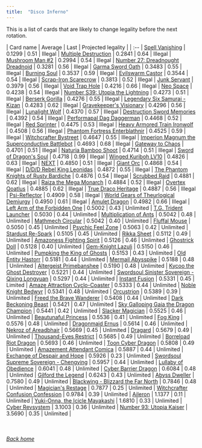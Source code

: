 ```yaml
---
title:  "Disco Inferno"
---
```


This is a list of cards that are likely to change legality before the next rotation.

| Card name | Average | Last | Projected legality |
| :-- |
[Spell Vanishing](https://db.ygoprodeck.com/card/?search=Spell%20Vanishing) | 0.1299 | 0.51 | Illegal |
[Multiple Destruction](https://db.ygoprodeck.com/card/?search=Multiple%20Destruction) | 0.2841 | 0.64 | Illegal |
[Mushroom Man #2](https://db.ygoprodeck.com/card/?search=Mushroom%20Man%20#2) | 0.2994 | 0.54 | Illegal |
[Number 27: Dreadnought Dreadnoid](https://db.ygoprodeck.com/card/?search=Number%2027:%20Dreadnought%20Dreadnoid) | 0.3281 | 0.56 | Illegal |
[Garma Sword Oath](https://db.ygoprodeck.com/card/?search=Garma%20Sword%20Oath) | 0.3483 | 0.55 | Illegal |
[Burning Soul](https://db.ygoprodeck.com/card/?search=Burning%20Soul) | 0.3537 | 0.59 | Illegal |
[Evilswarm Castor](https://db.ygoprodeck.com/card/?search=Evilswarm%20Castor) | 0.3544 | 0.54 | Illegal |
[Scrap-Iron Scarecrow](https://db.ygoprodeck.com/card/?search=Scrap-Iron%20Scarecrow) | 0.3813 | 0.52 | Illegal |
[Junk Servant](https://db.ygoprodeck.com/card/?search=Junk%20Servant) | 0.3979 | 0.56 | Illegal |
[Void Trap Hole](https://db.ygoprodeck.com/card/?search=Void%20Trap%20Hole) | 0.4216 | 0.66 | Illegal |
[Neo Space](https://db.ygoprodeck.com/card/?search=Neo%20Space) | 0.4238 | 0.54 | Illegal |
[Number S39: Utopia the Lightning](https://db.ygoprodeck.com/card/?search=Number%20S39:%20Utopia%20the%20Lightning) | 0.4273 | 0.51 | Illegal |
[Berserk Gorilla](https://db.ygoprodeck.com/card/?search=Berserk%20Gorilla) | 0.4276 | 0.55 | Illegal |
[Legendary Six Samurai - Kizan](https://db.ygoprodeck.com/card/?search=Legendary%20Six%20Samurai%20-%20Kizan) | 0.4283 | 0.62 | Illegal |
[Gravekeeper's Visionary](https://db.ygoprodeck.com/card/?search=Gravekeeper's%20Visionary) | 0.4296 | 0.56 | Illegal |
[Lunalight Wolf](https://db.ygoprodeck.com/card/?search=Lunalight%20Wolf) | 0.4370 | 0.57 | Illegal |
[Destruction Sword Memories](https://db.ygoprodeck.com/card/?search=Destruction%20Sword%20Memories) | 0.4392 | 0.54 | Illegal |
[Performapal Dag Daggerman](https://db.ygoprodeck.com/card/?search=Performapal%20Dag%20Daggerman) | 0.4468 | 0.52 | Illegal |
[Red Sprinter](https://db.ygoprodeck.com/card/?search=Red%20Sprinter) | 0.4475 | 0.53 | Illegal |
[Heavy Armored Train Ironwolf](https://db.ygoprodeck.com/card/?search=Heavy%20Armored%20Train%20Ironwolf) | 0.4508 | 0.56 | Illegal |
[Phantom Fortress Enterblathnir](https://db.ygoprodeck.com/card/?search=Phantom%20Fortress%20Enterblathnir) | 0.4525 | 0.59 | Illegal |
[Witchcrafter Bystreet](https://db.ygoprodeck.com/card/?search=Witchcrafter%20Bystreet) | 0.4647 | 0.55 | Illegal |
[Imperion Magnum the Superconductive Battlebot](https://db.ygoprodeck.com/card/?search=Imperion%20Magnum%20the%20Superconductive%20Battlebot) | 0.4693 | 0.68 | Illegal |
[Gateway to Chaos](https://db.ygoprodeck.com/card/?search=Gateway%20to%20Chaos) | 0.4701 | 0.51 | Illegal |
[Naturia Bamboo Shoot](https://db.ygoprodeck.com/card/?search=Naturia%20Bamboo%20Shoot) | 0.4714 | 0.51 | Illegal |
[Sword of Dragon's Soul](https://db.ygoprodeck.com/card/?search=Sword%20of%20Dragon's%20Soul) | 0.4718 | 0.99 | Illegal |
[Winged Kuriboh LV10](https://db.ygoprodeck.com/card/?search=Winged%20Kuriboh%20LV10) | 0.4826 | 0.63 | Illegal |
[NEXT](https://db.ygoprodeck.com/card/?search=NEXT) | 0.4850 | 0.51 | Illegal |
[Giant Orc](https://db.ygoprodeck.com/card/?search=Giant%20Orc) | 0.4868 | 0.54 | Illegal |
[D/D/D Rebel King Leonidas](https://db.ygoprodeck.com/card/?search=D/D/D%20Rebel%20King%20Leonidas) | 0.4872 | 0.55 | Illegal |
[The Phantom Knights of Rusty Bardiche](https://db.ygoprodeck.com/card/?search=The%20Phantom%20Knights%20of%20Rusty%20Bardiche) | 0.4876 | 0.54 | Illegal |
[Scrubbed Raid](https://db.ygoprodeck.com/card/?search=Scrubbed%20Raid) | 0.4881 | 0.62 | Illegal |
[Raiza the Mega Monarch](https://db.ygoprodeck.com/card/?search=Raiza%20the%20Mega%20Monarch) | 0.4884 | 0.52 | Illegal |
[Overtex Qoatlus](https://db.ygoprodeck.com/card/?search=Overtex%20Qoatlus) | 0.4885 | 0.62 | Illegal |
[True Draco Heritage](https://db.ygoprodeck.com/card/?search=True%20Draco%20Heritage) | 0.4887 | 0.56 | Illegal |
[Psi-Reflector](https://db.ygoprodeck.com/card/?search=Psi-Reflector) | 0.4909 | 0.58 | Illegal |
[World Gears of Theurlogical Demiurgy](https://db.ygoprodeck.com/card/?search=World%20Gears%20of%20Theurlogical%20Demiurgy) | 0.4950 | 0.61 | Illegal |
[Amulet Dragon](https://db.ygoprodeck.com/card/?search=Amulet%20Dragon) | 0.4982 | 0.66 | Illegal |
[Left Arm of the Forbidden One](https://db.ygoprodeck.com/card/?search=Left%20Arm%20of%20the%20Forbidden%20One) | 0.5002 | 0.43 | Unlimited |
[T.G. Trident Launcher](https://db.ygoprodeck.com/card/?search=T.G.%20Trident%20Launcher) | 0.5030 | 0.44 | Unlimited |
[Multiplication of Ants](https://db.ygoprodeck.com/card/?search=Multiplication%20of%20Ants) | 0.5042 | 0.48 | Unlimited |
[Mathmech Circular](https://db.ygoprodeck.com/card/?search=Mathmech%20Circular) | 0.5042 | 0.40 | Unlimited |
[Fluffal Mouse](https://db.ygoprodeck.com/card/?search=Fluffal%20Mouse) | 0.5050 | 0.45 | Unlimited |
[Psychic Feel Zone](https://db.ygoprodeck.com/card/?search=Psychic%20Feel%20Zone) | 0.5063 | 0.42 | Unlimited |
[Stardust Re-Spark](https://db.ygoprodeck.com/card/?search=Stardust%20Re-Spark) | 0.5105 | 0.45 | Unlimited |
[Rikka Sheet](https://db.ygoprodeck.com/card/?search=Rikka%20Sheet) | 0.5112 | 0.49 | Unlimited |
[Amazoness Fighting Spirit](https://db.ygoprodeck.com/card/?search=Amazoness%20Fighting%20Spirit) | 0.5126 | 0.46 | Unlimited |
[Ghostrick Doll](https://db.ygoprodeck.com/card/?search=Ghostrick%20Doll) | 0.5128 | 0.40 | Unlimited |
[Gem-Knight Lazuli](https://db.ygoprodeck.com/card/?search=Gem-Knight%20Lazuli) | 0.5150 | 0.46 | Unlimited |
[Pumpking the King of Ghosts](https://db.ygoprodeck.com/card/?search=Pumpking%20the%20King%20of%20Ghosts) | 0.5153 | 0.43 | Unlimited |
[Old Entity Hastorr](https://db.ygoprodeck.com/card/?search=Old%20Entity%20Hastorr) | 0.5181 | 0.44 | Unlimited |
[Mermail Abysspike](https://db.ygoprodeck.com/card/?search=Mermail%20Abysspike) | 0.5188 | 0.48 | Unlimited |
[Altergeist Primebanshee](https://db.ygoprodeck.com/card/?search=Altergeist%20Primebanshee) | 0.5190 | 0.48 | Unlimited |
[Kycoo the Ghost Destroyer](https://db.ygoprodeck.com/card/?search=Kycoo%20the%20Ghost%20Destroyer) | 0.5221 | 0.44 | Unlimited |
[Swordsoul Sinister Sovereign - Qixing Longyuan](https://db.ygoprodeck.com/card/?search=Swordsoul%20Sinister%20Sovereign%20-%20Qixing%20Longyuan) | 0.5297 | 0.44 | Unlimited |
[Instant Fusion](https://db.ygoprodeck.com/card/?search=Instant%20Fusion) | 0.5331 | 0.45 | Limited |
[Amaze Attraction Cyclo-Coaster](https://db.ygoprodeck.com/card/?search=Amaze%20Attraction%20Cyclo-Coaster) | 0.5333 | 0.44 | Unlimited |
[Noble Knight Bedwyr](https://db.ygoprodeck.com/card/?search=Noble%20Knight%20Bedwyr) | 0.5341 | 0.48 | Unlimited |
[Orcustrion](https://db.ygoprodeck.com/card/?search=Orcustrion) | 0.5389 | 0.39 | Unlimited |
[Freed the Brave Wanderer](https://db.ygoprodeck.com/card/?search=Freed%20the%20Brave%20Wanderer) | 0.5408 | 0.44 | Unlimited |
[Dark Beckoning Beast](https://db.ygoprodeck.com/card/?search=Dark%20Beckoning%20Beast) | 0.5421 | 0.47 | Unlimited |
[Sky Galloping Gaia the Dragon Champion](https://db.ygoprodeck.com/card/?search=Sky%20Galloping%20Gaia%20the%20Dragon%20Champion) | 0.5441 | 0.42 | Unlimited |
[Slacker Magician](https://db.ygoprodeck.com/card/?search=Slacker%20Magician) | 0.5525 | 0.46 | Unlimited |
[Beautunaful Princess](https://db.ygoprodeck.com/card/?search=Beautunaful%20Princess) | 0.5536 | 0.41 | Unlimited |
[Fog King](https://db.ygoprodeck.com/card/?search=Fog%20King) | 0.5576 | 0.48 | Unlimited |
[Dragonmaid Ernus](https://db.ygoprodeck.com/card/?search=Dragonmaid%20Ernus) | 0.5614 | 0.46 | Unlimited |
[Nekroz of Areadbhair](https://db.ygoprodeck.com/card/?search=Nekroz%20of%20Areadbhair) | 0.5669 | 0.45 | Unlimited |
[Dragard](https://db.ygoprodeck.com/card/?search=Dragard) | 0.5679 | 0.49 | Unlimited |
[Thousand-Eyes Restrict](https://db.ygoprodeck.com/card/?search=Thousand-Eyes%20Restrict) | 0.5685 | 0.49 | Unlimited |
[Borreload Riot Dragon](https://db.ygoprodeck.com/card/?search=Borreload%20Riot%20Dragon) | 0.5693 | 0.46 | Unlimited |
[Toon Cyber Dragon](https://db.ygoprodeck.com/card/?search=Toon%20Cyber%20Dragon) | 0.5808 | 0.49 | Unlimited |
[Amazement Attendant Comica](https://db.ygoprodeck.com/card/?search=Amazement%20Attendant%20Comica) | 0.5887 | 0.44 | Unlimited |
[Exchange of Despair and Hope](https://db.ygoprodeck.com/card/?search=Exchange%20of%20Despair%20and%20Hope) | 0.5926 | 0.23 | Unlimited |
[Swordsoul Supreme Sovereign - Chengying](https://db.ygoprodeck.com/card/?search=Swordsoul%20Supreme%20Sovereign%20-%20Chengying) | 0.5957 | 0.44 | Unlimited |
[Lullaby of Obedience](https://db.ygoprodeck.com/card/?search=Lullaby%20of%20Obedience) | 0.6041 | 0.48 | Unlimited |
[Cyber Barrier Dragon](https://db.ygoprodeck.com/card/?search=Cyber%20Barrier%20Dragon) | 0.6084 | 0.48 | Unlimited |
[Gilford the Legend](https://db.ygoprodeck.com/card/?search=Gilford%20the%20Legend) | 0.6243 | 0.43 | Unlimited |
[Abyss Dweller](https://db.ygoprodeck.com/card/?search=Abyss%20Dweller) | 0.7580 | 0.49 | Unlimited |
[Blackwing - Blizzard the Far North](https://db.ygoprodeck.com/card/?search=Blackwing%20-%20Blizzard%20the%20Far%20North) | 0.7846 | 0.48 | Unlimited |
[Magician's Restage](https://db.ygoprodeck.com/card/?search=Magician's%20Restage) | 0.7877 | 0.25 | Unlimited |
[Witchcrafter Confusion Confession](https://db.ygoprodeck.com/card/?search=Witchcrafter%20Confusion%20Confession) | 0.9784 | 0.39 | Unlimited |
[Aileron](https://db.ygoprodeck.com/card/?search=Aileron) | 1.1377 | 0.11 | Unlimited |
[Yuki-Onna, the Icicle Mayakashi](https://db.ygoprodeck.com/card/?search=Yuki-Onna,%20the%20Icicle%20Mayakashi) | 1.6810 | 0.33 | Unlimited |
[Cyber Revsystem](https://db.ygoprodeck.com/card/?search=Cyber%20Revsystem) | 3.1003 | 0.36 | Unlimited |
[Number 93: Utopia Kaiser](https://db.ygoprodeck.com/card/?search=Number%2093:%20Utopia%20Kaiser) | 3.5690 | 0.35 | Unlimited |

<br>

###### [Back home](index)